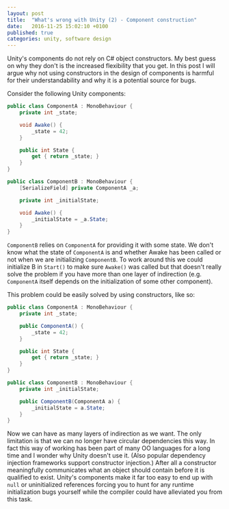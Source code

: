 ```yaml
---
layout: post
title:  "What's wrong with Unity (2) - Component construction"
date:   2016-11-25 15:02:10 +0100
published: true
categories: unity, software design
---
```

Unity's components do not rely on C# object constructors. My best guess on why they don't
is the increased flexibility that you get. In this post I will argue why not using
constructors in the design of components is harmful for their understandability and why it
is a potential source for bugs.

Consider the following Unity components:

~~~ csharp
public class ComponentA : MonoBehaviour {
    private int _state;

    void Awake() {
        _state = 42;
    }

    public int State {
        get { return _state; }
    }
}

public class ComponentB : MonoBehaviour {
    [SerializeField] private ComponentA _a;

    private int _initialState;

    void Awake() {
        _initialState = _a.State;
    }    
}
~~~

`ComponentB` relies on `ComponentA` for providing it with some state. We don't know
what the state of `ComponentA` is and whether Awake has been called or not when
we are initializing `ComponentB`. To work around this we could initialize B in
`Start()` to make sure `Awake()` was called but that doesn't really solve the problem
if you have more than one layer of indirection (e.g. `ComponentA` itself depends
    on the initialization of some other component).

This problem could be easily solved by using constructors, like so:

~~~ csharp
public class ComponentA : MonoBehaviour {
    private int _state;

    public ComponentA() {
        _state = 42;
    }

    public int State {
        get { return _state; }
    }
}

public class ComponentB : MonoBehaviour {
    private int _initialState;

    public ComponentB(ComponentA a) {
        _initialState = a.State;
    }    
}
~~~

Now we can have as many layers of indirection as we want. The only limitation is
that we can no longer have circular dependencies this way.
In fact this way of working has been part of many OO languages for a long time
and I wonder why Unity doesn't use it. (Also popular dependency injection frameworks
support constructor injection.) After all a constructor meaningfully communicates
what an object should contain before it is qualified to exist. Unity's components make
it far too easy to end up with `null` or uninitialized references forcing you
to hunt for any runtime initialization bugs yourself while the compiler could
have alleviated you from this task.

